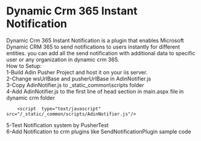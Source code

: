 # Dynamic Crm 365 Instant Notification

Dynamic Crm 365 Instant Notification is a plugin that enables Microsoft Dynamic CRM 365 to send notifications to users instantly for different entities. you can add all the send notification with additional data to specific user or any organization in dynamic crm 365.
<br/>
How to Setup:<br/>
1-Build Adin Pusher Project and host it on your iis server.<br/>
2-Change wsUrlBase and pusherUrlBase in AdinNotifier.js <br/>
3-Copy AdinNotifier.js to \_static\_common\scripts folder<br/>
4-Add AdinNotifier.js to the first line of head section in main.aspx file in dynamic crm folder  <br/> 
```
	<script  type="text/javascript" src="/_static/_common/scripts/AdinNotifier.js"/>
```	
5-Test Notification system by PusherTest<br/>
6-Add Notification to crm plugins like SendNotificationPlugin sample code<br/>
	




